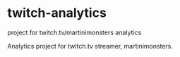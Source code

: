 # twitch-analytics
project for twitch.tv/martinimonsters analytics

Analytics project for twitch.tv streamer, martinimonsters.
